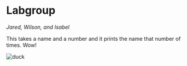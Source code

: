 # Labgroup

*Jared, Wilson, and Isabel*

This takes a name and a number and it prints the name that number of times. Wow!

![duck](https://c.tenor.com/dYNIT4b9VfwAAAAC/duckdance-dancing-goose.gif)
